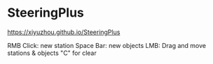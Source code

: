 # SteeringPlus

https://xiyuzhou.github.io/SteeringPlus

RMB Click: new station
Space Bar: new objects 
LMB: Drag and move stations & objects
"C" for clear
